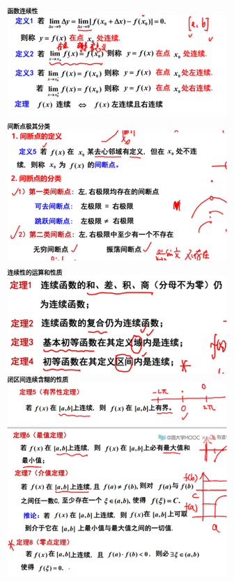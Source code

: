 **函数连续性**  
![](../../picture/连续性概念.png)  

**间断点极其分类**  
![](../../picture/间断点及其分类.png)

**连续性的运算和性质** 
![](../../picture/连续性的运算与性质.png)
**闭区间连续含糊的性质**
![](../../picture/闭区间上连续函数的性质1.png)